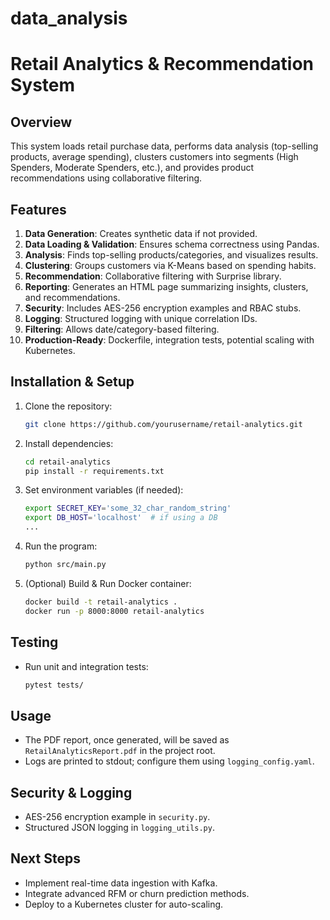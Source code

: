 # data_analysis
# Retail Analytics & Recommendation System

## Overview
This system loads retail purchase data, performs data analysis (top-selling products, average spending), clusters customers into segments (High Spenders, Moderate Spenders, etc.), and provides product recommendations using collaborative filtering.

## Features
1. **Data Generation**: Creates synthetic data if not provided.
2. **Data Loading & Validation**: Ensures schema correctness using Pandas.
3. **Analysis**: Finds top-selling products/categories, and visualizes results.
4. **Clustering**: Groups customers via K-Means based on spending habits.
5. **Recommendation**: Collaborative filtering with Surprise library.
6. **Reporting**: Generates an HTML page summarizing insights, clusters, and recommendations.
7. **Security**: Includes AES-256 encryption examples and RBAC stubs.
8. **Logging**: Structured logging with unique correlation IDs.
9. **Filtering**: Allows date/category-based filtering.
10. **Production-Ready**: Dockerfile, integration tests, potential scaling with Kubernetes.

## Installation & Setup
1. Clone the repository:
    ```bash
    git clone https://github.com/yourusername/retail-analytics.git
    ```
2. Install dependencies:
    ```bash
    cd retail-analytics
    pip install -r requirements.txt
    ```
3. Set environment variables (if needed):
    ```bash
    export SECRET_KEY='some_32_char_random_string'
    export DB_HOST='localhost'  # if using a DB
    ...
    ```
4. Run the program:
    ```bash
    python src/main.py
    ```
5. (Optional) Build & Run Docker container:
    ```bash
    docker build -t retail-analytics .
    docker run -p 8000:8000 retail-analytics
    ```

## Testing
- Run unit and integration tests:
    ```bash
    pytest tests/
    ```

## Usage
- The PDF report, once generated, will be saved as `RetailAnalyticsReport.pdf` in the project root.
- Logs are printed to stdout; configure them using `logging_config.yaml`.

## Security & Logging
- AES-256 encryption example in `security.py`.
- Structured JSON logging in `logging_utils.py`.

## Next Steps
- Implement real-time data ingestion with Kafka.
- Integrate advanced RFM or churn prediction methods.
- Deploy to a Kubernetes cluster for auto-scaling.

